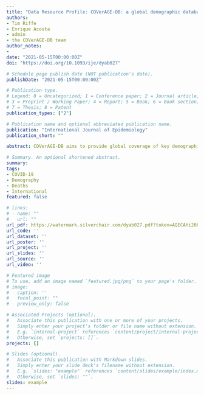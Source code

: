 ```yaml
---
title: "Data Resource Profile: COVerAGE-DB: a global demographic database of COVID-19 cases and deaths"
authors:
- Tim Riffe
- Enrique Acosta
- admin
- the COVerAGE-DB team
author_notes:
- 
date: "2021-05-15T00:00:00Z"
doi: "https://doi.org/10.1093/ije/dyab027"

# Schedule page publish date (NOT publication's date).
publishDate: "2021-05-15T00:00:00Z"

# Publication type.
# Legend: 0 = Uncategorized; 1 = Conference paper; 2 = Journal article;
# 3 = Preprint / Working Paper; 4 = Report; 5 = Book; 6 = Book section;
# 7 = Thesis; 8 = Patent
publication_types: ["2"]

# Publication name and optional abbreviated publication name.
publication: "International Journal of Epidemiology"
publication_short: ""

abstract: COVerAGE-DB aims to provide global coverage of key demographic aspects of the COVID-19 pandemic as it unfolds in an up-to-date, transparent and open-access format. COVerAGE-DB offers data with standardized count measures by sex and harmonized age groups, which is a necessary but not sufficient condition to allow comparisons between populations at national and subnational scales.

# Summary. An optional shortened abstract.
summary: 
tags:
- COVID-19
- Demography
- Deaths
- International
featured: false

# links:
# - name: ""
#   url: ""
url_pdf: https://watermark.silverchair.com/dyab027.pdf?token=AQECAHi208BE49Ooan9kkhW_Ercy7Dm3ZL_9Cf3qfKAc485ysgAAAuAwggLcBgkqhkiG9w0BBwagggLNMIICyQIBADCCAsIGCSqGSIb3DQEHATAeBglghkgBZQMEAS4wEQQMjaguqnxa3SnL6PHGAgEQgIICk1LL6UpzYgbjjV50-LoNDqMxg6Yc9xyAFvOfMM0BmwgIzWjB4HeLs8MKnFXQ7H9woOk4ICMlNfZyiFwbjJc3VdVSOtppBFsUbCEILnd2HeKns3JLA68CSp3ibHppxIJyZ5EM2Ckpjhv3m38QL10FT1xCyZj5dHtndB6evOBVYc9nXx1Ggs7sPfgpuGfZuk9_btF3dM1-bSCsygWROS5BvR6AudNKC7Gqd47-CW-KQ8Rvv8vAXh1VqsK9AnauN5gQl2Xin3dgu5pdxSlVp9MjbdSag4lnxS4BKmfJfCprcp8emYL7jMM3u7imRbSaXLhUmvtKKsXJYaDNQkNCiX2lObY9LlljTgqHuTfy6QJKcslY4sqREqCOaE6HvHbafUZcSjLuKN2DAZqdgokb2pRGpGJ1wyWWFCSxLM2CZqddXpGtO07waCSzg9Ga8assd5C8ZIF2pWslCbkG5yOzsNcvntRS-z7RZXvBAbJ_PeAUYkmQi6x8jXpVQwpj4-Is1t7kfv-coS23hlfvrMogPcXKbW7DCcMPlChcl-Syf6ShMrjBjMWCASHzbdy7AylZADqRyQRIwVqPDTmDFDGTZzb7ygCWpyXBeTYF0d7iV7ulwFcPzA52lndLwefKccE4GJebeku0NfFLwDkfAC6tD__ouTi5x4cr2iPYR_XBT-WKYcQX4CcZRI28PxP3Nr3vh_4UJDDhQKMe2wCz8LZTH_R2cjI3dAK5zloRTkgrCS5SNKb8FWQqrpxau5YDwNAJUjpVwiWRON-GDb_Et3xc62_Ppl89iV80_h-8DwlBHua0oagPqGoc6dNw5wq8Slzybo72ZyJKxTTksO94jTVAVaZMLA1RYyflQDbo50EToYE3oPsokipH
url_code: ''
url_dataset: ''
url_poster: ''
url_project: ''
url_slides: ''
url_source: ''
url_video: ''

# Featured image
# To use, add an image named `featured.jpg/png` to your page's folder. 
# image:
#   caption: ''
#   focal_point: ""
#   preview_only: false

# Associated Projects (optional).
#   Associate this publication with one or more of your projects.
#   Simply enter your project's folder or file name without extension.
#   E.g. `internal-project` references `content/project/internal-project/index.md`.
#   Otherwise, set `projects: []`.
projects: []

# Slides (optional).
#   Associate this publication with Markdown slides.
#   Simply enter your slide deck's filename without extension.
#   E.g. `slides: "example"` references `content/slides/example/index.md`.
#   Otherwise, set `slides: ""`.
slides: example
---
```

